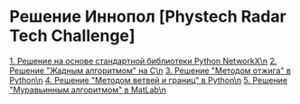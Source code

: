 # Решение Иннопол [Phystech Radar Tech Challenge]
[1. Решение на основе стандартной библиотеки Python NetworkX\n]()
[2. Решение "Жадным алгоритмом" на С\n]()
[3. Решение "Методом отжига" в Python\n]()
[4. Решение "Методом ветвей и границ" в Python\n]() 
[5. Решение "Муравьинным алгоритмом" в MatLab\n]()

